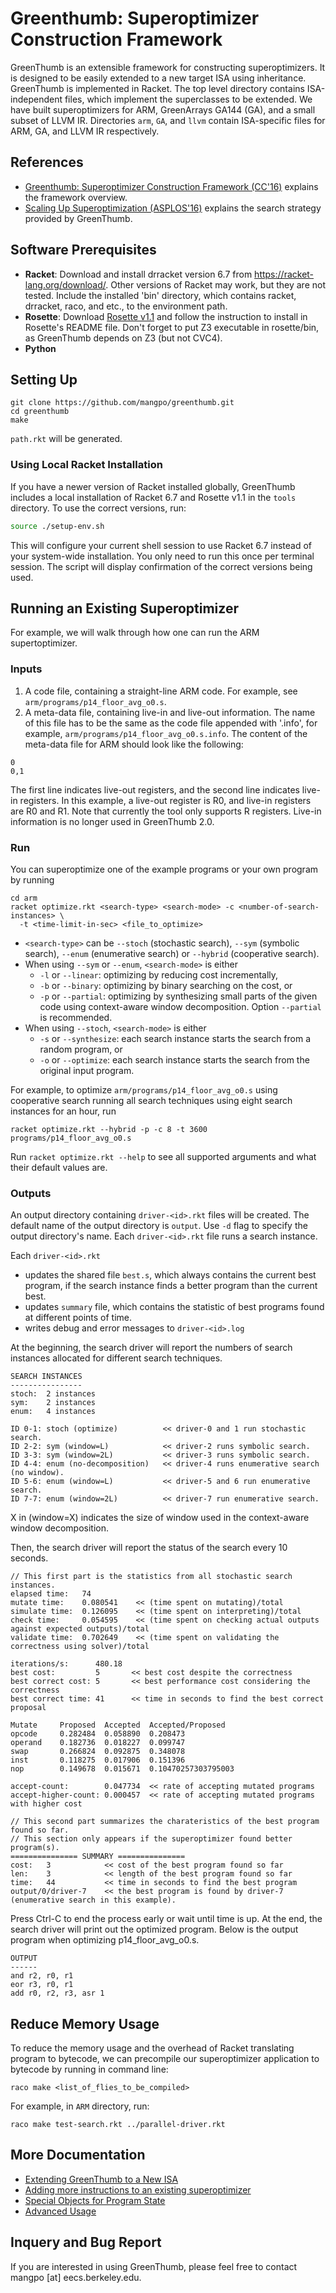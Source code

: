 # Greenthumb: Superoptimizer Construction Framework

GreenThumb is an extensible framework for constructing superoptimizers. It is designed to be easily extended to a new target ISA using inheritance. GreenThumb is implemented in Racket.
The top level directory contains ISA-independent files, which implement the superclasses to be extended. We have built superoptimizers for ARM, GreenArrays GA144 (GA), and a small subset of LLVM IR. Directories `arm`, `GA`, and `llvm` contain ISA-specific files for ARM, GA, and LLVM IR respectively.

## References

- [Greenthumb: Superoptimizer Construction Framework (CC'16)](http://www.eecs.berkeley.edu/~mangpo/www/papers/greenthumb_cc2016.pdf) explains the framework overview.
- [Scaling Up Superoptimization (ASPLOS'16)](http://www.eecs.berkeley.edu/~mangpo/www/papers/lens-asplos16.pdf) explains the search strategy provided by GreenThumb.

## Software Prerequisites
- **Racket**: Download and install drracket version 6.7 from https://racket-lang.org/download/. Other versions of Racket may work, but they are not tested. Include the installed 'bin' directory, which contains racket, drracket, raco, and etc., to the environment path. 
- **Rosette**: Download [Rosette v1.1](https://github.com/emina/rosette/releases/tag/v1.1) and follow the instruction to install in Rosette's README file. Don't forget to put Z3 executable in rosette/bin, as GreenThumb depends on Z3 (but not CVC4).
- **Python**

<a name="setup"></a>
## Setting Up
```
git clone https://github.com/mangpo/greenthumb.git
cd greenthumb
make
```

`path.rkt` will be generated.

### Using Local Racket Installation

If you have a newer version of Racket installed globally, GreenThumb includes a local installation of Racket 6.7 and Rosette v1.1 in the `tools` directory. To use the correct versions, run:

```bash
source ./setup-env.sh
```

This will configure your current shell session to use Racket 6.7 instead of your system-wide installation. You only need to run this once per terminal session. The script will display confirmation of the correct versions being used.

<a name="running"></a>
## Running an Existing Superoptimizer
For example, we will walk through how one can run the ARM supertoptimizer.

### Inputs
1. A code file, containing a straight-line ARM code. For example, see `arm/programs/p14_floor_avg_o0.s`.
2. A meta-data file, containing live-in and live-out information. The name of this file has to be the same as the code file appended with '.info', for example, `arm/programs/p14_floor_avg_o0.s.info`. The content of the meta-data file for ARM should look like the following:
```
0
0,1
```
The first line indicates live-out registers, and the second line indicates live-in registers. In this example, a live-out register is R0, and live-in registers are R0 and R1. Note that currently the tool only supports R registers. Live-in information is no longer used in GreenThumb 2.0.

### Run

You can superoptimize one of the example programs or your own program by running
```
cd arm
racket optimize.rkt <search-type> <search-mode> -c <number-of-search-instances> \
  -t <time-limit-in-sec> <file_to_optimize>
```

- `<search-type>` can be `--stoch` (stochastic search), `--sym` (symbolic search), `--enum` (enumerative search) or `--hybrid` (cooperative search).
- When using `--sym` or `--enum`, `<search-mode>` is either 
  - `-l` or `--linear`: optimizing by reducing cost incrementally,
  - `-b` or `--binary`: optimizing by binary searching on the cost, or
  - `-p` or `--partial`: optimizing by synthesizing small parts of the given code using context-aware window decomposition. Option `--partial` is recommended.
- When using `--stoch`, `<search-mode>` is either 
  - `-s` or `--synthesize`: each search instance starts the search from a random program, or
  - `-o` or `--optimize`: each search instance starts the search from the original input program.

For example, to optimize `arm/programs/p14_floor_avg_o0.s` using cooperative search running all search techniques using eight search instances for an hour, run

```
racket optimize.rkt --hybrid -p -c 8 -t 3600 programs/p14_floor_avg_o0.s
```

Run `racket optimize.rkt --help` to see all supported arguments and what their default values are.

### Outputs
An output directory containing `driver-<id>.rkt` files will be created. The default name of the output directory is `output`. Use `-d` flag to specify the output directory's name. Each `driver-<id>.rkt` file runs a search instance. 

Each `driver-<id>.rkt`
- updates the shared file `best.s`, which always contains the current best program, if the search instance finds a better program than the current best.
- updates `summary` file, which contains the statistic of best programs found at different points of time.
- writes debug and error messages to `driver-<id>.log` 

At the beginning, the search driver will report the numbers of search instances allocated for different search techniques.

```
SEARCH INSTANCES
----------------
stoch:	2 instances
sym:	2 instances
enum:	4 instances

ID 0-1: stoch (optimize)          << driver-0 and 1 run stochastic search.
ID 2-2: sym (window=L)            << driver-2 runs symbolic search.
ID 3-3: sym (window=2L)           << driver-3 runs symbolic search.
ID 4-4: enum (no-decomposition)   << driver-4 runs enumerative search (no window).
ID 5-6: enum (window=L)           << driver-5 and 6 run enumerative search.
ID 7-7: enum (window=2L)          << driver-7 run enumerative search.
```

X in (window=X) indicates the size of window used in the context-aware window decomposition.

Then, the search driver will report the status of the search every 10 seconds.
```
// This first part is the statistics from all stochastic search instances.
elapsed time:   74
mutate time:    0.080541	<< (time spent on mutating)/total
simulate time:  0.126095	<< (time spent on interpreting)/total
check time:     0.054595	<< (time spent on checking actual outputs against expected outputs)/total
validate time:  0.702649	<< (time spent on validating the correctness using solver)/total

iterations/s:      480.18
best cost:         5       << best cost despite the correctness
best correct cost: 5       << best performance cost considering the correctness
best correct time: 41      << time in seconds to find the best correct proposal

Mutate     Proposed  Accepted  Accepted/Proposed
opcode	   0.282484  0.058890  0.208473
operand	   0.182736  0.018227  0.099747
swap	   0.266824  0.092875  0.348078
inst	   0.118275  0.017906  0.151396
nop	       0.149678  0.015671  0.10470257303795003

accept-count:        0.047734  << rate of accepting mutated programs
accept-higher-count: 0.000457  << rate of accepting mutated programs with higher cost

// This second part summarizes the charateristics of the best program found so far.
// This section only appears if the superoptimizer found better program(s).
=============== SUMMARY ===============
cost:	3            << cost of the best program found so far
len:	3            << length of the best program found so far
time:	44           << time in seconds to find the best program
output/0/driver-7    << the best program is found by driver-7 (enumerative search in this example).
```

Press Ctrl-C to end the process early or wait until time is up. At the end, the search driver will print out the optimized program. Below is the output program when optimizing p14_floor_avg_o0.s.

```
OUTPUT
------
and r2, r0, r1
eor r3, r0, r1
add r0, r2, r3, asr 1
```

## Reduce Memory Usage
To reduce the memory usage and the overhead of Racket translating program to bytecode, we can precompile our superoptimizer application to bytecode by running in command line:
```
raco make <list_of_flies_to_be_compiled>
```

For example, in `ARM` directory, run:
```
raco make test-search.rkt ../parallel-driver.rkt
```

## More Documentation
- [Extending GreenThumb to a New ISA](documentation/new-isa.md)
- [Adding more instructions to an existing superoptimizer](documentation/add-more-instructions.md)
- [Special Objects for Program State](documentation/special-objects.md)
- [Advanced Usage](documentation/advanced-usage.md)


## Inquery and Bug Report
If you are interested in using GreenThumb, please feel free to contact mangpo [at] eecs.berkeley.edu.
